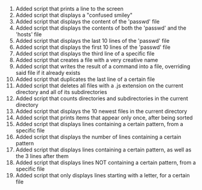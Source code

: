 <ol>
<li>Added script that prints a line to the screen</li>
<li>Added script that displays a "confused smiley"</li>
<li>Added script that displays the content of the 'passwd' file</li>
<li>Added script that displays the contents of both the 'passwd' and the 'hosts' file</li>
<li>Added script that displays the last 10 lines of the 'passwd' file</li>
<li>Added script that displays the first 10 lines of the 'passwd' file</li>
<li>Added script that displays the third line of a specific file</li>
<li>Added script that creates a file with a very creative name</li>
<li>Added script that writes the result of a command into a file, overriding said file if it already exists</li>
<li>Added script that duplicates the last line of a certain file</li>
<li>Added script that deletes all files with a .js extension on the current directory and all of its subdirectories</li>
<li>Added script that counts directories and subdirectories in the current directory</li>
<li>Added script that displays the 10 newest files in the current directory</li>
<li>Added script that prints items that appear only once, after being sorted</li>
<li>Added script that displays lines containing a certain pattern, from a specific file</li>
<li>Added script that displays the number of lines containing a certain pattern</li>
<li>Added script that displays lines containing a certain pattern, as well as the 3 lines after them</li>
<li>Added script that displays lines NOT containing a certain pattern, from a specific file</li>
<li>Added script that only displays lines starting with a letter, for a certain file</li>
</ol>
